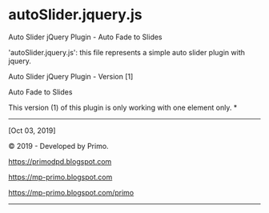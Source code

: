 # autoSlider.jquery.js
Auto Slider jQuery Plugin - Auto Fade to Slides

'autoSlider.jquery.js': this file represents a simple auto slider plugin with jquery.
    
Auto Slider jQuery Plugin - Version [1]

Auto Fade to Slides

This version (1) of this plugin is only working with one element only. *
    
-------------------------------------------------

[Oct 03, 2019]

© 2019 - Developed by Primo.

https://primodpd.blogspot.com

https://mp-primo.blogspot.com

https://mp-primo.blogspot.com/primo

-------------------------------------------------
